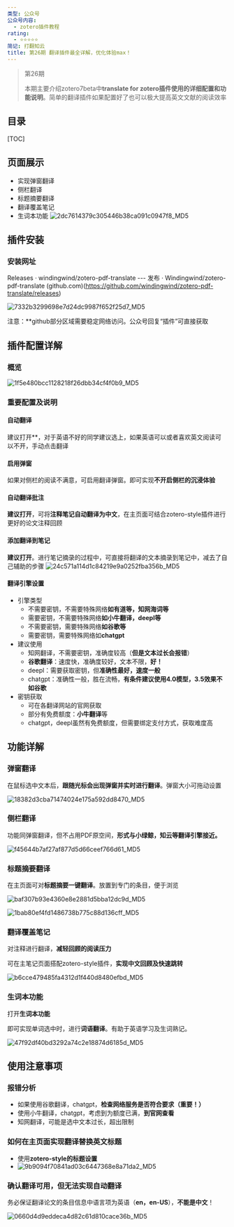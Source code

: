 ```yaml
---
类型: 公众号
公众号内容:
  - zotero插件教程
rating:
  - ⭐⭐⭐⭐⭐
简记: 打翻知云
title: 第26期 翻译插件最全详解，优化体验max！
---
```


>第26期
>
>本期主要介绍zotero7beta中**translate for zotero插件使用的详细配置和功能说明**。简单的翻译插件如果配置好了也可以极大提高英文文献的阅读效率

## 目录

[TOC]

## 页面展示

- 实现弹窗翻译
- 侧栏翻译
- 标题摘要翻译
- 翻译覆盖笔记
- 生词本功能
![2dc7614379c305446b38ca091c0947f8_MD5](https://pic-go-42.oss-cn-guangzhou.aliyuncs.com/img/2dc7614379c305446b38ca091c0947f8_MD5.png)

## 插件安装

### 安装网址

Releases · windingwind/zotero-pdf-translate --- 发布 · Windingwind/zotero-pdf-translate (github.com)(https://github.com/windingwind/zotero-pdf-translate/releases)

![7332b3299698e7d24dc9987f652f25d7_MD5](https://pic-go-42.oss-cn-guangzhou.aliyuncs.com/img/7332b3299698e7d24dc9987f652f25d7_MD5.png)

注意：**github部分区域需要稳定网络访问。公众号回复“插件”可直接获取

## 插件配置详解

### 概览

![1f5e480bcc1128218f26dbb34cf4f0b9_MD5](https://pic-go-42.oss-cn-guangzhou.aliyuncs.com/img/1f5e480bcc1128218f26dbb34cf4f0b9_MD5.png)

### 重要配置及说明

#### 自动翻译

建议打开**，对于英语不好的同学建议选上，如果英语可以或者喜欢英文阅读可以不开，手动点击翻译

#### 启用弹窗

如果对侧栏的阅读不满意，可启用翻译弹窗。即可实现**不开启侧栏的沉浸体验**

#### 自动翻译批注

**建议打开**，可将**注释笔记自动翻译为中文**，在主页面可结合zotero-style插件进行更好的论文注释回顾

#### 添加翻译到笔记

**建议打开**。进行笔记摘录的过程中，可直接将翻译的文本摘录到笔记中，减去了自己辅助的步骤
![24c571a114d1c84219e9a0252fba356b_MD5](https://pic-go-42.oss-cn-guangzhou.aliyuncs.com/img/24c571a114d1c84219e9a0252fba356b_MD5.gif)

#### 翻译引擎设置

- 引擎类型
	- 不需要密钥，不需要特殊网络**如有道等，知网海词等**
	- 需要密钥，不需要特殊网络**如小牛翻译，deepl等**
	- 不需要密钥，需要特殊网络**如谷歌等**
	- 需要密钥，需要特殊网络如**chatgpt**
- 建议使用
	- 知网翻译，不需要密钥，准确度较高（**但是文本过长会报错**）
	- **谷歌翻译**：速度快，准确度较好，文本不限，**好！**
	- deepl：需要获取密钥，但**准确性最好，速度一般**
	- chatgpt：准确性一般，胜在流畅，**有条件建议使用4.0模型，3.5效果不如谷歌**
- 密钥获取
	- 可在各翻译网站的官网获取
	- 部分有免费额度：**小牛翻译**等
	- chatgpt，deepl虽然有免费额度，但需要绑定支付方式，获取难度高

## 功能详解

### 弹窗翻译

在鼠标选中文本后，**跟随光标会出现弹窗并实时进行翻译**。弹窗大小可拖动设置

![18382d3cba71474024e175a592dd8470_MD5](https://pic-go-42.oss-cn-guangzhou.aliyuncs.com/img/18382d3cba71474024e175a592dd8470_MD5.png)

### 侧栏翻译

功能同弹窗翻译，但不占用PDF原空间，**形式与小绿鲸，知云等翻译引擎接近。**

![f45644b7af27af877d5d66ceef766d61_MD5](https://pic-go-42.oss-cn-guangzhou.aliyuncs.com/img/f45644b7af27af877d5d66ceef766d61_MD5.png)

### 标题摘要翻译

在主页面可对**标题摘要一键翻译**。放置到专门的条目，便于浏览

![baf307b93e4360e8e2881d5bba12dc9d_MD5](https://pic-go-42.oss-cn-guangzhou.aliyuncs.com/img/baf307b93e4360e8e2881d5bba12dc9d_MD5.gif)

![1bab80ef4fd1486738b775c88d136cff_MD5](https://pic-go-42.oss-cn-guangzhou.aliyuncs.com/img/1bab80ef4fd1486738b775c88d136cff_MD5.png)

### 翻译覆盖笔记

对注释进行翻译，**减轻回顾的阅读压力**

可在主笔记页面搭配zotero-style插件，**实现中文回顾及快速跳转**

![b6cce479485fa4312d1f440d8480efbd_MD5](https://pic-go-42.oss-cn-guangzhou.aliyuncs.com/img/b6cce479485fa4312d1f440d8480efbd_MD5.png)

### 生词本功能

打开**生词本功能**

即可实现单词选中时，进行**词语翻译**。有助于英语学习及生词熟记。

![47f92df40bd3292a74c2e18874d6185d_MD5](https://pic-go-42.oss-cn-guangzhou.aliyuncs.com/img/47f92df40bd3292a74c2e18874d6185d_MD5.png)

## 使用注意事项

### 报错分析

- 如果使用谷歌翻译，chatgpt，**检查网络服务是否符合要求（重要！）**
- 使用小牛翻译，chatgpt，考虑到为额度已满，**到官网查看**
- 知网翻译，可能是选中文本过长，超出限制

### 如何在主页面实现翻译替换英文标题

- 使用**zotero-style的标题设置**
- ![9b9094f70841ad03c6447368e8a71da2_MD5](https://pic-go-42.oss-cn-guangzhou.aliyuncs.com/img/9b9094f70841ad03c6447368e8a71da2_MD5.gif)

### 确认翻译可用，但无法实现自动翻译

务必保证翻译论文的条目信息中语言项为英语（**en，en-US**），**不能是中文**！

![0660d4d9eddeca4d82c61d810cace36b_MD5](https://pic-go-42.oss-cn-guangzhou.aliyuncs.com/img/0660d4d9eddeca4d82c61d810cace36b_MD5.png)